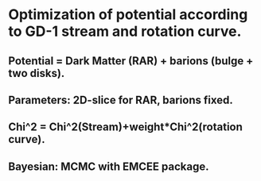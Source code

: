 # Optimization of potential according to GD-1 stream and rotation curve.

## Potential = Dark Matter (RAR) + barions (bulge + two disks).
## Parameters: 2D-slice for RAR, barions fixed.
## Chi^2 = Chi^2(Stream)+weight*Chi^2(rotation curve).
## Bayesian: MCMC with EMCEE package.





